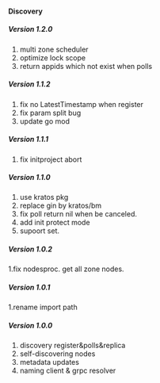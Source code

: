 #### Discovery
##### Version 1.2.0 
1. multi zone scheduler 
2. optimize lock scope  
3. return appids which not exist when polls
##### Version 1.1.2
1. fix no LatestTimestamp when register
2. fix param split bug
3. update go mod

##### Version 1.1.1
1. fix initproject abort

##### Version 1.1.0
1. use kratos pkg
2. replace gin by kratos/bm
3. fix poll return nil when be canceled.
4. add init protect mode
5. supoort set.

##### Version 1.0.2
1.fix nodesproc. get all zone nodes.

##### Version 1.0.1
1.rename import path

##### Version 1.0.0
1. discovery register&polls&replica
2. self-discovering nodes
3. metadata updates
4. naming client & grpc resolver
